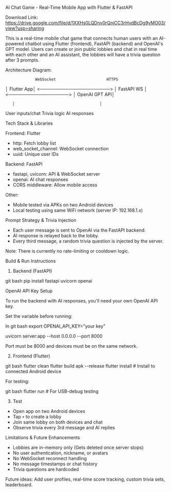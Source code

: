 AI Chat Game - Real-Time Mobile App with Flutter & FastAPI

Download Link:
https://drive.google.com/file/d/1XXHs0LQDnv0rQnjCC3rHvdBcDg9yMO03/view?usp=sharing

This is a real-time mobile chat game that connects human users with an AI-powered chatbot using Flutter (frontend), FastAPI (backend) and OpenAI's GPT model. Users can create or join public lobbies and chat in real time with each other and an AI assistant, the lobbies will have a trivia question after 3 prompts.


Architecture Diagram:

		         WebSocket         				HTTPS         
│ Flutter App│ <──────────────────────> │ FastAPI WS │ <───────────────────> │ OpenAI GPT API│
                                                  
       │                                     │
 User inputs/chat                        Trivia logic
                                        AI responses



Tech Stack & Libraries

Frontend: Flutter

  * http: Fetch lobby list
  * web_socket_channel: WebSocket connection
  * uuid: Unique user IDs

Backend: FastAPI

  * fastapi, uvicorn: API & WebSocket server
  * openai: AI chat responses
  * CORS middleware: Allow mobile access

Other:

  * Mobile tested via APKs on two Android devices
  * Local testing using same WiFi network (server IP: 192.168.1.x)


Prompt Strategy & Trivia Injection

* Each user message is sent to OpenAI via the FastAPI backend.
* AI response is relayed back to the lobby.
* Every third message, a random trivia question is injected by the server.

Note: There is currently no rate-limiting or cooldown logic.


Build & Run Instructions

1. Backend (FastAPI)

git bash
pip install fastapi uvicorn openai

OpenAI API Key Setup

To run the backend with AI responses, you'll need your own OpenAI API key.

Set the variable before running:

In git bash
export OPENAI_API_KEY="your key"

uvicorn server:app --host 0.0.0.0 --port 8000

Port must be 8000 and devices must be on the same network.

2. Frontend (Flutter)

git bash
flutter clean
flutter build apk --release
flutter install  # Install to connected Android device


For testing:

git bash
flutter run  # For USB-debug testing


3. Test

* Open app on two Android devices
* Tap `+` to create a lobby
* Join same lobby on both devices and chat
* Observe trivia every 3rd message and AI replies


Limitations & Future Enhancements

* Lobbies are in-memory only (Gets deleted once server stops)
* No user authentication, nickname, or avatars
* No WebSocket reconnect handling
* No message timestamps or chat history
* Trivia questions are hardcoded

Future ideas: Add user profiles, real-time score tracking, custom trivia sets, leaderboard.

